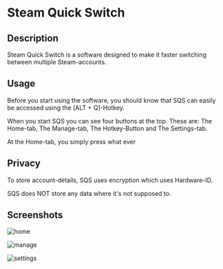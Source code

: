 # Steam Quick Switch

## Description
Steam Quick Switch is a software designed to make it faster switching between multiple Steam-accounts. 

## Usage
Before you start using the software, you should know that SQS can easily be accessed using the [ALT + Q]-Hotkey.

When you start SQS you can see four buttons at the top. These are: The Home-tab, The Manage-tab, The Hotkey-Button and The Settings-tab.

At the Home-tab, you simply press what ever 


## Privacy

To store account-details, SQS uses encryption which uses Hardware-ID.

SQS does NOT store any data where it's not supposed to.

## Screenshots
![home](https://user-images.githubusercontent.com/39988708/52696946-9db15d00-2f70-11e9-8396-7203790f1e68.png)

![manage](https://user-images.githubusercontent.com/39988708/52697394-a9e9ea00-2f71-11e9-86ac-8eebb3b079fe.png)

![settings](https://user-images.githubusercontent.com/39988708/52697415-b5d5ac00-2f71-11e9-823b-a76e92ea4edd.png)

